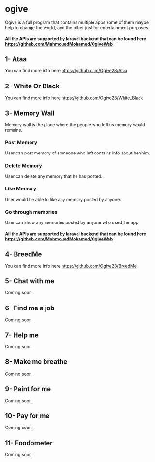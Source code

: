 # ogive
Ogive is a full program that contains multiple apps some of them maybe help to change the world, and the other just for entertainment purposes.
#### All the APIs are supported by laravel backend that can be found here https://github.com/MahmouedMohamed/OgiveWeb

## 1- Ataa
  You can find more info here https://github.com/Ogive23/Ataa
## 2- White Or Black
  You can find more info here https://github.com/Ogive23/White_Black
## 3- Memory Wall
  Memory wall is the place where the people who left us memory would remains.
### Post Memory
  User can post memory of someone who left contains info about her/him.
### Delete Memory
  User can delete any memory that he has posted.
### Like Memory
  User would be able to like any memory posted by anyone.
### Go through memories
  User can show any memories posted by anyone who used the app.
#### All the APIs are supported by laravel backend that can be found here https://github.com/MahmouedMohamed/OgiveWeb
## 4- BreedMe
  You can find more info here https://github.com/Ogive23/BreedMe
## 5- Chat with me
 Coming soon.
## 6- Find me a job
 Coming soon.
## 7- Help me
 Coming soon.
## 8- Make me breathe
 Coming soon.
## 9- Paint for me
 Coming soon.
## 10- Pay for me
 Coming soon.
## 11- Foodometer
 Coming soon.
